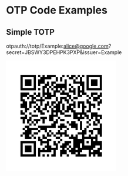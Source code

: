 # OTP Code Examples

## Simple TOTP

otpauth://totp/Example:alice@google.com?secret=JBSWY3DPEHPK3PXP&issuer=Example

![Example QR Code](example-qr-code.png)